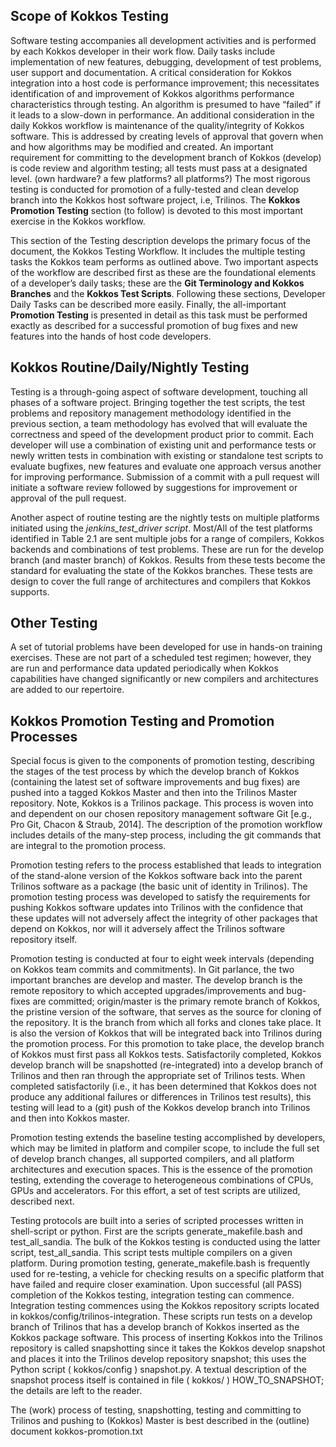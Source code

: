 ## Scope of Kokkos Testing

Software testing accompanies all development activities and is performed by each Kokkos developer in their work flow. Daily tasks include implementation of new features, debugging, development of test problems, user support and documentation. A critical consideration for Kokkos integration into a host code is performance improvement; this necessitates identification of and improvement of Kokkos algorithms performance characteristics through testing.  An algorithm is presumed to have “failed” if it leads to a slow-down in performance. An additional consideration in the daily Kokkos workflow is maintenance of the quality/integrity of Kokkos software. This is addressed by creating levels of approval that govern when and how algorithms may be modified and created. An important requirement for committing to the development branch of Kokkos (develop) is code review and algorithm testing; all tests must pass at a designated level. (own hardware? a few platforms? all platforms?) The most rigorous testing is conducted for promotion of a fully-tested and clean develop branch into the Kokkos host software project, i.e, Trilinos. The **Kokkos Promotion Testing** section (to follow) is devoted to this most important exercise in the Kokkos workflow.

This section of the Testing description develops the primary focus of the document, the Kokkos Testing Workflow. It includes the multiple testing tasks the Kokkos team performs as outlined above. Two important aspects of the workflow are described first as these are the foundational elements of a developer’s daily tasks; these are the **Git Terminology and Kokkos Branches** and the **Kokkos Test Scripts**. Following these sections, Developer Daily Tasks can be described more easily. Finally, the all-important **Promotion Testing** is presented in detail as this task must be performed exactly as described for a successful promotion of bug fixes and new features into the hands of host code developers.

## Kokkos Routine/Daily/Nightly Testing

Testing is a through-going aspect of software development, touching all phases of a software project. Bringing together the test scripts, the test problems and repository management methodology identified in the previous section, a team methodology has evolved that will evaluate the correctness and speed of the development product prior to commit. Each developer will use a combination of existing unit and performance tests or newly written tests in combination with existing or standalone test scripts to evaluate bugfixes, new features and evaluate one approach versus another for improving performance. Submission of a commit with a pull request will initiate a software review followed by suggestions for improvement or approval of the pull request.

Another aspect of routine testing are the nightly tests on multiple platforms initiated using the _jenkins_test_driver script_. Most/All of the test platforms identified in Table 2.1 are sent multiple jobs for a range of compilers, Kokkos backends and combinations of test problems. These are run for the develop branch (and master branch) of Kokkos. Results from these tests become the standard for evaluating the state of the Kokkos branches. These tests are design to cover the full range of architectures and compilers that Kokkos supports.

## Other Testing

A set of tutorial problems have been developed for use in hands-on training exercises. These are not part of a scheduled test regimen; however, they are run and performance data updated periodically when Kokkos capabilities have changed significantly or new compilers and architectures are added to our repertoire.


## Kokkos Promotion Testing and Promotion Processes

Special focus is given to the components of promotion testing, describing the stages of the test process by which the develop branch of Kokkos (containing the latest set of software improvements and bug fixes) are pushed into a tagged Kokkos Master and then into the Trilinos Master repository. Note, Kokkos is a Trilinos package. This process is woven into and dependent on our chosen repository management software Git [e.g., Pro Git, Chacon & Straub, 2014]. The description of the promotion workflow includes details of the many-step process, including the git commands that are integral to the promotion process.

Promotion testing refers to the process established that leads to integration of the stand-alone version of the Kokkos software back into the parent Trilinos software as a package (the basic unit of identity in Trilinos). The promotion testing process was developed to satisfy the requirements for pushing Kokkos software updates into Trilinos with the confidence that these updates will not adversely affect the integrity of other packages that depend on Kokkos, nor will it adversely affect the Trilinos software repository itself.

Promotion testing is conducted at four to eight week intervals (depending on Kokkos team commits and commitments). In Git parlance, the two important branches are develop and master. The develop branch is the remote repository to which accepted upgrades/improvements and bug-fixes are committed; origin/master is the primary remote branch of Kokkos, the pristine version of the software, that serves as the source for cloning of the repository. It is the branch from which all forks and clones take place. It is also the version of Kokkos that will be integrated back into Trilinos during the promotion process. For this promotion to take place, the develop branch of Kokkos must first pass all Kokkos tests.  Satisfactorily completed, Kokkos develop branch will be snapshotted (re-integrated) into a develop branch of Trilinos and then ran through the appropriate set of Trilinos tests. When completed satisfactorily (i.e., it has been determined that Kokkos does not produce any additional failures or differences in Trilinos test results), this testing will lead to a (git) push of the Kokkos develop branch into Trilinos and then into Kokkos master.

Promotion testing extends the baseline testing accomplished by developers, which may be limited in platform and compiler scope, to include the full set of develop branch changes, all supported compilers, and all platform architectures and execution spaces. This is the essence of the promotion testing, extending the coverage to heterogeneous combinations of CPUs, GPUs and accelerators. For this effort, a set of test scripts are utilized, described next.

Testing protocols are built into a series of scripted processes written in shell-script or python. First are the scripts generate_makefile.bash and test_all_sandia. The bulk of the Kokkos testing is conducted using the latter script, test_all_sandia. This script tests multiple compilers on a given platform. During promotion testing, generate_makefile.bash is frequently used for re-testing, a vehicle for checking results on a specific platform that have failed and require closer examination. Upon successful (all PASS) completion of the Kokkos testing, integration testing can commence. Integration testing commences using the Kokkos repository scripts located in kokkos/config/trilinos-integration. These scripts run tests on a develop branch of Trilinos that has a develop branch of Kokkos inserted as the Kokkos package software. This process of inserting Kokkos into the Trilinos repository is called snapshotting since it takes the Kokkos develop snapshot and places it into the Trilinos develop repository snapshot; this uses the Python script ( kokkos/config ) snapshot.py. A textual description of the snapshot process itself is contained in file ( kokkos/ ) HOW_TO_SNAPSHOT; the details are left to the reader.

The (work) process of testing, snapshotting, testing and committing to Trilinos and pushing to (Kokkos) Master is best described in the (outline) document kokkos-promotion.txt 
